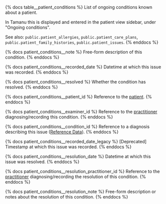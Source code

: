 {% docs table__patient_conditions %}
List of ongoing conditions known about a patient.

In Tamanu this is displayed and entered in the patient view sidebar, under "Ongoing conditions".

See also: `public.patient_allergies`, `public.patient_care_plans`,
`public.patient_family_histories`, `public.patient_issues`.
{% enddocs %}

{% docs patient_conditions__note %}
Free-form description of this condition.
{% enddocs %}

{% docs patient_conditions__recorded_date %}
Datetime at which this issue was recorded.
{% enddocs %}

{% docs patient_conditions__resolved %}
Whether the condition has resolved.
{% enddocs %}

{% docs patient_conditions__patient_id %}
Reference to the [patient](#!/source/source.tamanu.tamanu.patients).
{% enddocs %}

{% docs patient_conditions__examiner_id %}
Reference to the [practitioner](#!/source/source.tamanu.tamanu.users) diagnosing/recording this
condition.
{% enddocs %}

{% docs patient_conditions__condition_id %}
Reference to a diagnosis describing this issue ([Reference Data](#!/source/source.tamanu.tamanu.reference_data)).
{% enddocs %}

{% docs patient_conditions__recorded_date_legacy %}
[Deprecated] Timestamp at which this issue was recorded.
{% enddocs %}

{% docs patient_conditions__resolution_date %}
Datetime at which this issue was resolved.
{% enddocs %}

{% docs patient_conditions__resolution_practitioner_id %}
Reference to the [practitioner](#!/source/source.tamanu.tamanu.users) diagnosing/recording the
resolution of this condition.
{% enddocs %}

{% docs patient_conditions__resolution_note %}
Free-form description or notes about the resolution of this condition.
{% enddocs %}
